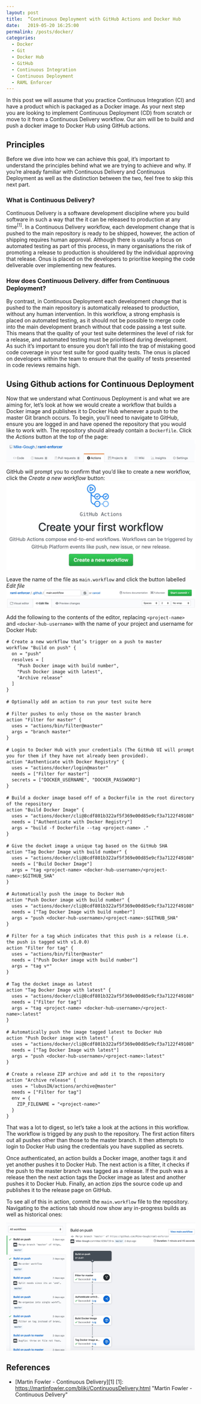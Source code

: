 ```yaml
---
layout: post
title:  “Continuous Deployment with GitHub Actions and Docker Hub
date:   2019-05-20 16:25:00
permalink: /posts/docker/
categories:
  - Docker
  - Git
  - Docker Hub
  - GitHub
  - Continuous Integration
  - Continuous Deployment
  - RAML Enforcer
---
```

In this post we will assume that you practice Continuous Integration (CI) and have a product which is packaged as a Docker image. As your next step you are looking to implement Continuous Deployment (CD) from scratch or move to it from a Continuous Delivery workflow. Our aim will be to build and push a docker image to Docker Hub using GitHub actions.

## Principles
Before we dive into how we can achieve this goal, it’s important to understand the principles behind what we are trying to achieve and why. If you’re already familiar with Continuous Delivery and Continuous Deployment as well as the distinction between the two, feel free to skip this next part.

### What is Continuous Delivery?
Continuous Delivery is a software development discipline where you build software in such a way that the it can be released to production at any time<sup>[1]</sup>. In a Continuous Delivery workflow, each development change that is pushed to the main repository is ready to be shipped, however, the action of shipping requires human approval. Although there is usually a focus on automated testing as part of this process, in many organisations the risk of promoting a release to production is shouldered by the individual approving that release. Onus is placed on the developers to prioritise keeping the code deliverable over implementing new features.

### How does Continuous Delivery.  differ from Continuous Deployment?
By contrast, in Continuous Deployment each development change that is pushed to the main repository is automatically released to production, without any human intervention. In this workflow, a strong emphasis is placed on automated testing, as it should not be possible to merge code into the main development branch without that code passing a test suite. This means that the quality of your test suite determines the level of risk for a release, and automated testing must be prioritised during development. As such it’s important to ensure you don’t fall into the trap of mistaking good code coverage in your test suite for good quality tests. The onus is placed on developers within the team to ensure that the quality of tests presented in code reviews remains high.

## Using Github actions for Continuous Deployment
Now that we understand what Continuous Deployment is and what we are aiming for, let’s look at how we would create a workflow that builds a Docker image and publishes it to Docker Hub whenever a push to the master Git branch occurs. To begin, you’ll need to navigate to GitHub, ensure you are logged in and have opened the repository that you would like to work with. The repository should already contain a ```Dockerfile```. Click the *Actions* button at the top of the page:
![GitHub actions button](/assets/images/posts/github-actions-title-bar.jpg)

GitHub will prompt you to confirm that you’d like to create a new workflow, click the *Create a new workflow* button:
![Git hook screenshot](/assets/images/posts/github-actions-create-button.jpg)

Leave the name of the file as ```main.workflow``` and click the button labelled *Edit file*
![Git hook screenshot](/assets/images/posts/github-actions-heading.jpg)

Add the following to the contents of the editor, replacing ```<project-name>``` and ```<docker-hub-username>``` with the name of your project and username for Docker Hub:
```
# Create a new workflow that’s trigger on a push to master
workflow "Build on push" {
  on = "push"
  resolves = [
    "Push Docker image with build number",
    "Push Docker image with latest",
    "Archive release"
  ]
}

# Optionally add an action to run your test suite here

# Filter pushes to only those on the master branch
action "Filter for master" {
  uses = "actions/bin/filter@master"
  args = "branch master"
}

# Login to Docker Hub with your credentials (The GitHub UI will prompt you for them if they have not already been provided).
action "Authenticate with Docker Registry" {
  uses = "actions/docker/login@master"
  needs = ["Filter for master"]
  secrets = ["DOCKER_USERNAME", "DOCKER_PASSWORD"]
}

# Build a docker image based off of a Dockerfile in the root directory of the repository
action "Build Docker Image" {
  uses = "actions/docker/cli@8cdf801b322af5f369e00d85e9cf3a7122f49108"
  needs = ["Authenticate with Docker Registry"]
  args = "build -f Dockerfile --tag <project-name> ."
}

# Give the docket image a unique tag based on the GitHub SHA
action "Tag Docker Image with build number" {
  uses = "actions/docker/cli@8cdf801b322af5f369e00d85e9cf3a7122f49108"
  needs = ["Build Docker Image"]
  args = "tag <project-name> <docker-hub-username>/<project-name>:$GITHUB_SHA" 
}

# Automatically push the image to Docker Hub
action "Push Docker image with build number" {
  uses = "actions/docker/cli@8cdf801b322af5f369e00d85e9cf3a7122f49108"
  needs = ["Tag Docker Image with build number"]
  args = "push <docker-hub-username>/<project-name>:$GITHUB_SHA"
}

# Filter for a tag which indicates that this push is a release (i.e. the push is tagged with v1.0.0)
action "Filter for tag" {
  uses = "actions/bin/filter@master"
  needs = ["Push Docker image with build number"]
  args = "tag v*"
}

# Tag the docket image as latest
action "Tag Docker Image with latest" {
  uses = "actions/docker/cli@8cdf801b322af5f369e00d85e9cf3a7122f49108"
  needs = ["Filter for tag"]
  args = "tag <project-name> <docker-hub-username>/<project-name>:latest"
}

# Automatically push the image tagged latest to Docker Hub
action "Push Docker image with latest" {
  uses = "actions/docker/cli@8cdf801b322af5f369e00d85e9cf3a7122f49108"
  needs = ["Tag Docker Image with latest"]
  args = "push <docker-hub-username>/<project-name>:latest"
}

# Create a release ZIP archive and add it to the repository
action "Archive release" {
  uses = "lubusIN/actions/archive@master"
  needs = ["Filter for tag"]
  env = {
    ZIP_FILENAME = "<project-name>"
  }
}
```

That was a lot to digest, so let’s take a look at the actions in this workflow. The workflow is trigged by any push to the repository. The first action filters out all pushes other than those to the master branch. It then attempts to login to Docker Hub using the credentials you have supplied as secrets. 

Once authenticated, an action builds a Docker image, another tags it and yet another pushes it to Docker Hub. The next action is a filter, it checks if the push to the master branch was tagged as a release. If the push was a release then the next action tags the Docker image as latest and another pushes it to Docker Hub. Finally, an action zips the source code up and publishes it to the release page on GitHub.

To see all of this in action, commit the ```main.workflow``` file to the repository. Navigating to the actions tab should now show any in-progress builds as well as historical ones:

![Git hook screenshot](/assets/images/posts/github-actions-run-results.jpg)

## References
- [Martin Fowler - Continuous Delivery][1]
[1]: https://martinfowler.com/bliki/ContinuousDelivery.html      "Martin Fowler - Continuous Delivery"
